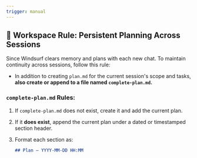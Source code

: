 ```yaml
---
trigger: manual
---
```


## 🧠 Workspace Rule: Persistent Planning Across Sessions

Since Windsurf clears memory and plans with each new chat. To maintain continuity across sessions, follow this rule:

- In addition to creating `plan.md` for the current session's scope and tasks,  
  **also create or append to a file named `complete-plan.md`.**

### `complete-plan.md` Rules:
1. If `complete-plan.md` does not exist, create it and add the current plan.
2. If it **does exist**, append the current plan under a dated or timestamped section header.
3. Format each section as:

   ```markdown
   ## Plan – YYYY-MM-DD HH:MM
 